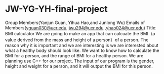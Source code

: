 # JW-YG-YH-final-project
Group Members(Yanjun Guan, Yihua Hao,and Junlong Wu)
Emails of Members(yguan030@ucr.edu, jwu294@ucr.edu ,yhao024@ucr.edu)
Title: BMI calculator
We are going to make an app that can calcuate the BMI（a value derived from the mass and height of a person）of a person. 
The reason why it is important and we are interesting is we are interested about what a healthy body should look like. We want to know how to calculate the BMI for a person, and the range of BMI for a healthy person.
We are planning use C++ for our project.
The input of our program is the gender, height and weight for a person, and it will output the BMI for this person.
